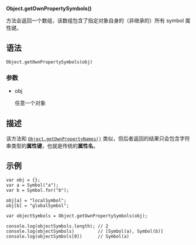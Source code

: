 **Object.getOwnPropertySymbols()**

方法会返回一个数组，该数组包含了指定对象自身的（非继承的）所有 symbol 属性键。

## 语法

```
Object.getOwnPropertySymbols(obj)
```

### 参数

- obj

  任意一个对象

## 描述

该方法和 [`Object.getOwnPropertyNames()`](https://developer.mozilla.org/zh-CN/docs/Web/JavaScript/Reference/Global_Objects/Object/getOwnPropertyNames) 类似，但后者返回的结果只会包含字符串类型的**属性键**，也就是传统的**属性名**。

## 示例

```
var obj = {};
var a = Symbol("a");
var b = Symbol.for("b");

obj[a] = "localSymbol";
obj[b] = "globalSymbol";

var objectSymbols = Object.getOwnPropertySymbols(obj);

console.log(objectSymbols.length); // 2
console.log(objectSymbols)         // [Symbol(a), Symbol(b)]
console.log(objectSymbols[0])      // Symbol(a)
```

## 